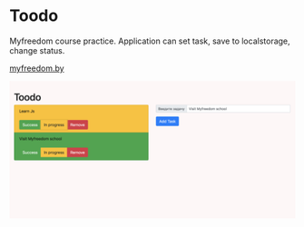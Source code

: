 # Toodo  

Myfreedom course practice. Application can set task, save to localstorage, change status. 

[myfreedom.by](myfreedom.by)

![todo](READMEIMG.png)
